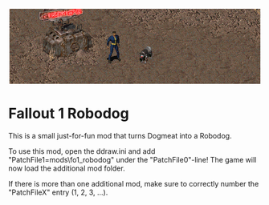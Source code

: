 <p align="center"><img src="fo1_robodog.png" alt="Fallout 1 Robodog" height="150px"></p>

# Fallout 1 Robodog

This is a small just-for-fun mod that turns Dogmeat into a Robodog.

To use this mod, open the ddraw.ini and add "PatchFile1=mods\fo1_robodog" under the "PatchFile0"-line!
The game will now load the additional mod folder.

If there is more than one additional mod, make sure to correctly number the "PatchFileX" entry (1, 2, 3, ...).
